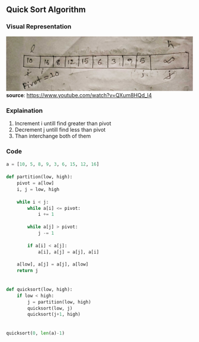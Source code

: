 ## Quick Sort Algorithm

### Visual Representation
![Quick Sorting Image](https://raw.githubusercontent.com/mostafijur-rahman299/cracking-coding-interview-solutions/master/Sorting/quick-sort.jpg)
__source__: https://www.youtube.com/watch?v=QXum8HQd_l4

### Explaination
1. Increment i untill find greater than pivot
2. Decrement j untill find less than pivot
3. Than interchange both of them

### Code
```python
a = [10, 5, 8, 9, 3, 6, 15, 12, 16]

def partition(low, high):
    pivot = a[low]
    i, j = low, high
    
    while i < j:
        while a[i] <= pivot:
            i += 1
            
        while a[j] > pivot:
            j -= 1
            
        if a[i] < a[j]:
            a[i], a[j] = a[j], a[i]
        
    a[low], a[j] = a[j], a[low]
    return j
    

def quicksort(low, high):
    if low < high:
        j = partition(low, high)
        quicksort(low, j)
        quicksort(j+1, high)
    
    
quicksort(0, len(a)-1)
```